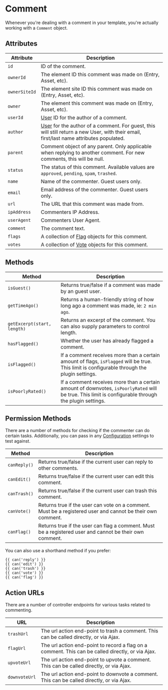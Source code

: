 # Comment

Whenever you're dealing with a comment in your template, you're actually working with a `Comment` object.

## Attributes

Attribute | Description
--- | ---
`id` | ID of the comment.
`ownerId` | The element ID this comment was made on (Entry, Asset, etc).
`ownerSiteId` | The element site ID this comment was made on (Entry, Asset, etc).
`owner` | The element this comment was made on (Entry, Asset, etc).
`userId` | [User](https://docs.craftcms.com/api/v3/craft-elements-user.html) ID for the author of a comment.
`author` | [User](https://docs.craftcms.com/api/v3/craft-elements-user.html) for the author of a comment. For guest, this will still return a new User, with their email, first/last name attributes populated.
`parent` | Comment object of any parent. Only applicable when replying to another comment. For new comments, this will be null.
`status` | The status of this comment. Available values are `approved`, `pending`, `spam`, `trashed`.
`name` | Name of the commenter. Guest users only.
`email` | Email address of the commenter. Guest users only.
`url` | The URL that this comment was made from.
`ipAddress` | Commenters IP Address.
`userAgent` | Commenters User Agent.
`comment` | The comment text.
`flags` | A collection of [Flag](docs:developers/flag) objects for this comment.
`votes` | A collection of [Vote](docs:developers/vote) objects for this comment.

## Methods

Method | Description
--- | ---
`isGuest()` | Returns true/false if a comment was made by an guest user.
`getTimeAgo()` | Returns a human-friendly string of how long ago a comment was made, ie: `2 min ago`.
`getExcerpt(start, length)` | Returns an excerpt of the comment. You can also supply parameters to control length.
`hasFlagged()` | Whether the user has already flagged a comment.
`isFlagged()` | If a comment receives more than a certain amount of flags, `isFlagged` will be true. This limit is configurable through the plugin settings.
`isPoorlyRated()` | If a comment receives more than a certain amount of downvotes, `isPoorlyRated` will be true. This limit is configurable through the plugin settings.

## Permission Methods

There are a number of methods for checking if the commenter can do certain tasks. Additionally, you can pass in any [Configuration](docs:get-started/configuration) settings to test against.

Method | Description
--- | ---
`canReply()` | Returns true/false if the current user can reply to other comments.
`canEdit()` | Returns true/false if the current user can edit this comment.
`canTrash()` | Returns true/false if the current user can trash this comment.
`canVote()` | Returns true if the user can vote on a comment. Must be a registered user and cannot be their own comment.
`canFlag()` | Returns true if the user can flag a comment. Must be a registered user and cannot be their own comment.

You can also use a shorthand method if you prefer:

```twig
{{ can('reply') }}
{{ can('edit') }}
{{ can('trash') }}
{{ can('vote') }}
{{ can('flag') }}
```

## Action URLs

There are a number of controller endpoints for various tasks related to commenting.

URL | Description
--- | ---
`trashUrl` | The url action end-point to trash a comment. This can be called directly, or via Ajax.
`flagUrl` | The url action end-point to record a flag on a comment. This can be called directly, or via Ajax.
`upvoteUrl` | The url action end-point to upvote a comment. This can be called directly, or via Ajax.
`downvoteUrl` | The url action end-point to downvote a comment. This can be called directly, or via Ajax.
